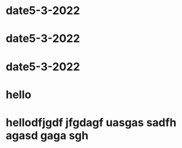 # date5-3-2022
# date5-3-2022
# date5-3-2022
# hello
# hellodfjgdf jfgdagf uasgas sadfh agasd gaga sgh
